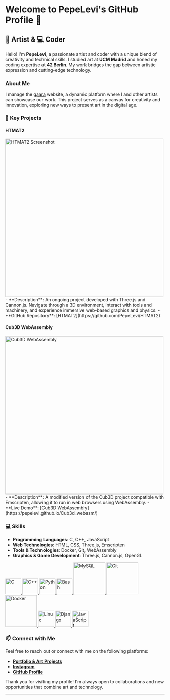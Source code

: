 # Welcome to PepeLevi's GitHub Profile 👋

## 🎨 Artist & 💻 Coder

Hello! I'm **PepeLevi**, a passionate artist and coder with a unique blend of creativity and technical skills. I studied art at **UCM Madrid** and honed my coding expertise at **42 Berlin**. My work bridges the gap between artistic expression and cutting-edge technology.

### About Me

I manage the [gaara](https://gaara0918273645.xyz/) website, a dynamic platform where I and other artists can showcase our work. This project serves as a canvas for creativity and innovation, exploring new ways to present art in the digital age.

### 🚀 Key Projects

#### HTMAT2

<img src="https://github.com/PepeLevi/HTMAT2/blob/main/image1.png" alt="HTMAT2 Screenshot" width="500" />
- **Description**: An ongoing project developed with Three.js and Cannon.js. Navigate through a 3D environment, interact with tools and machinery, and experience immersive web-based graphics and physics.
- **GitHub Repository**: [HTMAT2](https://github.com/PepeLevi/HTMAT2)

#### Cub3D WebAssembly

<img src="https://github.com/PepeLevi/Cub3d_webasm/blob/main/image1.png" alt="Cub3D WebAssembly" width="500" />
- **Description**: A modified version of the Cub3D project compatible with Emscripten, allowing it to run in web browsers using WebAssembly.
- **Live Demo**: [Cub3D WebAssembly](https://pepelevi.github.io/Cub3d_webasm/)

### 💻 Skills

- **Programming Languages**: C, C++, JavaScript
- **Web Technologies**: HTML, CSS, Three.js, Emscripten
- **Tools & Technologies**: Docker, Git, WebAssembly
- **Graphics & Game Development**: Three.js, Cannon.js, OpenGL
  
<a href="https://en.wikipedia.org/wiki/C_(programming_language)" target="_blank">
    <img src="https://upload.wikimedia.org/wikipedia/commons/1/19/C_Logo.png" alt="C" style="width: 50px;"/>
</a>
<a href="https://cplusplus.com/" target="_blank">
    <img src="https://upload.wikimedia.org/wikipedia/commons/1/18/ISO_C++_Logo.svg" alt="C++" style="width: 50px;"/>
</a>
<a href="https://www.python.org" target="_blank">
    <img src="https://upload.wikimedia.org/wikipedia/commons/c/c3/Python-logo-notext.svg" alt="Python" style="width: 50px;"/>
</a>
<a href="https://www.gnu.org/software/bash/" target="_blank">
    <img src="https://upload.wikimedia.org/wikipedia/commons/4/4b/Bash_Logo_Colored.svg" alt="Bash" style="width: 50px;"/>
</a>
<a href="https://www.mysql.com/" target="_blank">
    <img src="https://upload.wikimedia.org/wikipedia/commons/0/0a/MySQL_textlogo.svg" alt="MySQL" style="width: 100px;"/>
</a>
<a href="https://git-scm.com/" target="_blank">
    <img src="https://upload.wikimedia.org/wikipedia/commons/e/e0/Git-logo.svg" alt="Git" style="width: 100px;"/>
</a>
<a href="https://www.docker.com/" target="_blank">
    <img src="https://upload.wikimedia.org/wikipedia/commons/4/4e/Docker_%28container_engine%29_logo.svg" alt="Docker" style="width: 100px;"/>
</a>
<a href="https://www.kernel.org/" target="_blank">
    <img src="https://upload.wikimedia.org/wikipedia/commons/3/35/Tux.svg" alt="Linux" style="width: 50px;"/>
</a>
<a href="https://www.djangoproject.com/" target="_blank">
    <img src="https://upload.wikimedia.org/wikipedia/commons/7/75/Django_logo.svg" alt="Django" style="width: 50px;"/>
</a>
<a href="https://developer.mozilla.org/en-US/docs/Web/JavaScript" target="_blank">
    <img src="https://upload.wikimedia.org/wikipedia/commons/6/6a/JavaScript-logo.png" alt="JavaScript" style="width: 50px;"/>
</a>


### 📫 Connect with Me

Feel free to reach out or connect with me on the following platforms:

- **[Portfolio & Art Projects](https://gaara0918273645.xyz/)**
- **[Instagram](https://www.instagram.com/levichula/)**
- **[GitHub Profile](https://github.com/PepeLevi)**

Thank you for visiting my profile! I'm always open to collaborations and new opportunities that combine art and technology.

---
